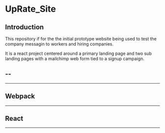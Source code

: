# UpRate_Site

## Introduction



This repository if for the the initial prototype website being used to test the company messagin to workers and hiring companies.

It is a react project centered around a primary landing page and two sub landing pages with a mailchimp web form tied to a signup campaign.

--
-

---



## Webpack
----

## React
----







